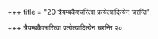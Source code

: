 +++
title = "20 त्रैयम्बकैश्चरित्वा प्रत्येत्यादित्येन चरन्ति"

+++
त्रैयम्बकैश्चरित्वा प्रत्येत्यादित्येन चरन्ति २०